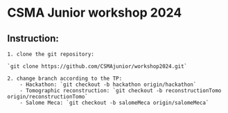 # CSMA Junior workshop 2024

## Instruction:
    1. clone the git repository:

    `git clone https://github.com/CSMAjunior/workshop2024.git`

    2. change branch according to the TP:
        - Hackathon: `git checkout -b hackathon origin/hackathon`
        - Tomographic reconstruction: `git checkout -b reconstructionTomo origin/reconstructionTomo`
        - Salome Meca: `git checkout -b salomeMeca origin/salomeMeca`

